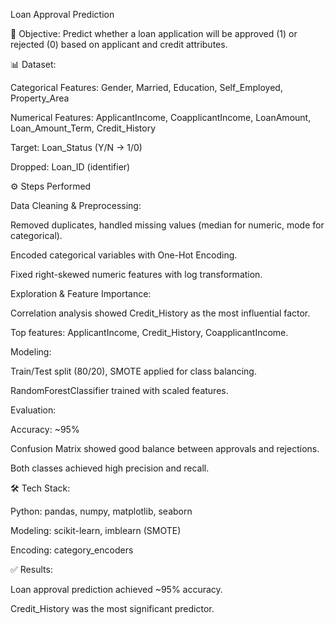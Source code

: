 
Loan Approval Prediction

📌 Objective:
Predict whether a loan application will be approved (1) or rejected (0) based on applicant and credit attributes.

📊 Dataset:

Categorical Features: Gender, Married, Education, Self_Employed, Property_Area

Numerical Features: ApplicantIncome, CoapplicantIncome, LoanAmount, Loan_Amount_Term, Credit_History

Target: Loan_Status (Y/N → 1/0)

Dropped: Loan_ID (identifier)

⚙️ Steps Performed

Data Cleaning & Preprocessing:

Removed duplicates, handled missing values (median for numeric, mode for categorical).

Encoded categorical variables with One-Hot Encoding.

Fixed right-skewed numeric features with log transformation.

Exploration & Feature Importance:

Correlation analysis showed Credit_History as the most influential factor.

Top features: ApplicantIncome, Credit_History, CoapplicantIncome.

Modeling:

Train/Test split (80/20), SMOTE applied for class balancing.

RandomForestClassifier trained with scaled features.

Evaluation:

Accuracy: ~95%

Confusion Matrix showed good balance between approvals and rejections.

Both classes achieved high precision and recall.

🛠️ Tech Stack:

Python: pandas, numpy, matplotlib, seaborn

Modeling: scikit-learn, imblearn (SMOTE)

Encoding: category_encoders

✅ Results:

Loan approval prediction achieved ~95% accuracy.

Credit_History was the most significant predictor.
